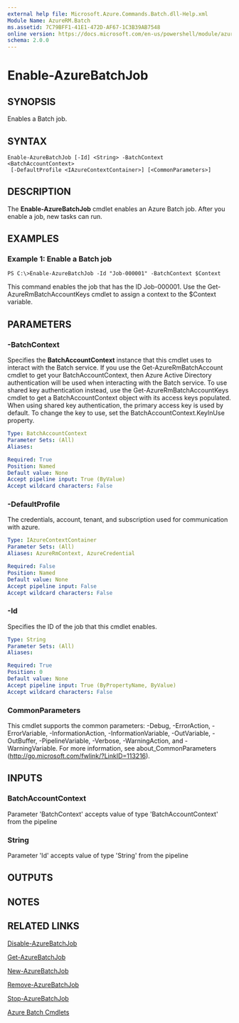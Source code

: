 ```yaml
---
external help file: Microsoft.Azure.Commands.Batch.dll-Help.xml
Module Name: AzureRM.Batch
ms.assetid: 7C79BFF1-41E1-472D-AF67-1C3B39AB7548
online version: https://docs.microsoft.com/en-us/powershell/module/azurerm.batch/enable-azurebatchjob
schema: 2.0.0
---
```


# Enable-AzureBatchJob

## SYNOPSIS
Enables a Batch job.

## SYNTAX

```
Enable-AzureBatchJob [-Id] <String> -BatchContext <BatchAccountContext>
 [-DefaultProfile <IAzureContextContainer>] [<CommonParameters>]
```

## DESCRIPTION
The **Enable-AzureBatchJob** cmdlet enables an Azure Batch job.
After you enable a job, new tasks can run.

## EXAMPLES

### Example 1: Enable a Batch job
```
PS C:\>Enable-AzureBatchJob -Id "Job-000001" -BatchContext $Context
```

This command enables the job that has the ID Job-000001.
Use the Get-AzureRmBatchAccountKeys cmdlet to assign a context to the $Context variable.

## PARAMETERS

### -BatchContext
Specifies the **BatchAccountContext** instance that this cmdlet uses to interact with the Batch service.
If you use the Get-AzureRmBatchAccount cmdlet to get your BatchAccountContext, then Azure Active Directory authentication will be used when interacting with the Batch service. To use shared key authentication instead, use the Get-AzureRmBatchAccountKeys cmdlet to get a BatchAccountContext object with its access keys populated. When using shared key authentication, the primary access key is used by default. To change the key to use, set the BatchAccountContext.KeyInUse property.

```yaml
Type: BatchAccountContext
Parameter Sets: (All)
Aliases:

Required: True
Position: Named
Default value: None
Accept pipeline input: True (ByValue)
Accept wildcard characters: False
```

### -DefaultProfile
The credentials, account, tenant, and subscription used for communication with azure.

```yaml
Type: IAzureContextContainer
Parameter Sets: (All)
Aliases: AzureRmContext, AzureCredential

Required: False
Position: Named
Default value: None
Accept pipeline input: False
Accept wildcard characters: False
```

### -Id
Specifies the ID of the job that this cmdlet enables.

```yaml
Type: String
Parameter Sets: (All)
Aliases:

Required: True
Position: 0
Default value: None
Accept pipeline input: True (ByPropertyName, ByValue)
Accept wildcard characters: False
```

### CommonParameters
This cmdlet supports the common parameters: -Debug, -ErrorAction, -ErrorVariable, -InformationAction, -InformationVariable, -OutVariable, -OutBuffer, -PipelineVariable, -Verbose, -WarningAction, and -WarningVariable. For more information, see about_CommonParameters (http://go.microsoft.com/fwlink/?LinkID=113216).

## INPUTS

### BatchAccountContext
Parameter 'BatchContext' accepts value of type 'BatchAccountContext' from the pipeline

### String
Parameter 'Id' accepts value of type 'String' from the pipeline

## OUTPUTS

## NOTES

## RELATED LINKS

[Disable-AzureBatchJob](./Disable-AzureBatchJob.md)

[Get-AzureBatchJob](./Get-AzureBatchJob.md)

[New-AzureBatchJob](./New-AzureBatchJob.md)

[Remove-AzureBatchJob](./Remove-AzureBatchJob.md)

[Stop-AzureBatchJob](./Stop-AzureBatchJob.md)

[Azure Batch Cmdlets](./AzureRM.Batch.md)


